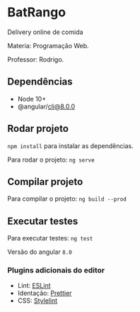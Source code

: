 # BatRango

Delivery online de comida

Materia: Programação Web.

Professor: Rodrigo.

## Dependências

- Node 10+
- @angular/cli@8.0.0

## Rodar projeto

`npm install` para instalar as dependências.

Para rodar o projeto: `ng serve`

## Compilar projeto

Para compilar o projeto: `ng build --prod`

## Executar testes

Para executar testes: `ng test`

Versão do angular `8.0`

### Plugins adicionais do editor

- Lint: [ESLint](https://marketplace.visualstudio.com/itemdetails?itemName=dbaeumer.vscode-eslint)
- Identação: [Prettier](https://marketplace.visualstudio.com/itemdetails?itemName=esbenp.prettier-vscode)
- CSS: [Stylelint](https://marketplace.visualstudio.com/itemdetails?itemName=shinnn.stylelint)
